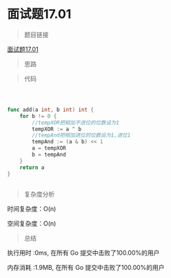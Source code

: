# 面试题17.01

>题目链接

[面试题17.01](https://leetcode-cn.com/problems/add-without-plus-lcci/)

> 思路


>代码

```go



func add(a int, b int) int {
    for b != 0 {
        //tempXOR把相加不进位的位数设为1
        tempXOR := a ^ b
        //tempAnd把相加进位的位数设为1,进位1
        tempAnd := (a & b) << 1
        a = tempXOR
        b = tempAnd
    }
    return a
}



```

>复杂度分析

时间复杂度：O(n)

空间复杂度：O(n)

>总结

执行用时 :0ms, 在所有 Go 提交中击败了100.00%的用户

内存消耗 :1.9MB, 在所有 Go 提交中击败了100.00%的用户
